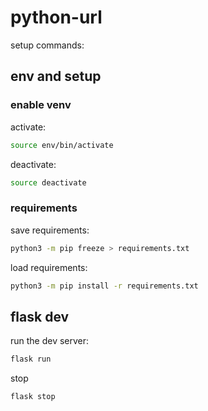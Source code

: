# python-url

setup commands:

## env and setup

### enable venv

activate:

``` bash
source env/bin/activate
```

deactivate:

``` bash
source deactivate
```



### requirements

save requirements:

``` bash
python3 -m pip freeze > requirements.txt
```

load requirements:

``` bash
python3 -m pip install -r requirements.txt
```

## flask dev

run the dev server:

``` bash
flask run 
```

stop

``` 
flask stop
```


